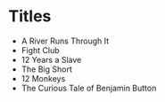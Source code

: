 # Titles

- A River Runs Through It
- Fight Club
- 12 Years a Slave
- The Big Short
- 12 Monkeys
- The Curious Tale of Benjamin Button

